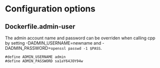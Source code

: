 Configuration options
==

Dockerfile.admin-user
---

The admin account name and password can be overriden when 
calling cpp by setting -DADMIN_USERNAME=newname and 
-DADMIN_PASSWORD=`openssl passwd -1 $PASS`.

    #define ADMIN_USERNAME admin
    #define ADMIN_PASSWORD sa1aY64JOY94w

